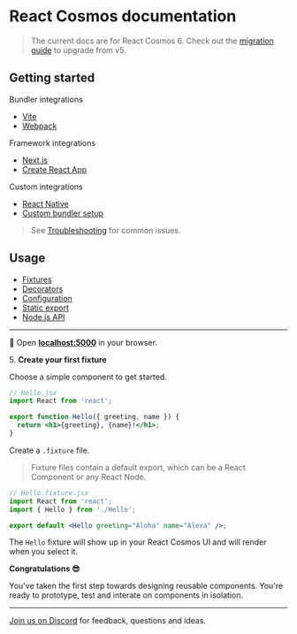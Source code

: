 # React Cosmos documentation

> The current docs are for React Cosmos 6. Check out the [migration guide](getting-started/migration.md) to upgrade from v5.

## Getting started

Bundler integrations

- [Vite](getting-started/vite.md)
- [Webpack](getting-started/webpack.md)

Framework integrations

- [Next.js](getting-started/next.md)
- [Create React App](getting-started/create-react-app.md)

Custom integrations

- [React Native](getting-started/react-native.md)
- [Custom bundler setup](getting-started/custom-bundler.md)

> See [Troubleshooting](getting-started/troubleshooting.md) for common issues.

## Usage

- [Fixtures](usage/fixtures.md)
- [Decorators](usage/decorators.md)
- [Configuration](usage/configuration.md)
- [Static export](usage/static-export.md)
- [Node.js API](usage/node-api.md)

---

🚀 Open **[localhost:5000](http://localhost:5000)** in your browser.

5\. **Create your first fixture**

Choose a simple component to get started.

<!-- prettier-ignore -->
```jsx
// Hello.jsx
import React from 'react';

export function Hello({ greeting, name }) {
  return <h1>{greeting}, {name}!</h1>;
}
```

Create a `.fixture` file.

> Fixture files contain a default export, which can be a React Component or any React Node.

```jsx
// Hello.fixture.jsx
import React from 'react';
import { Hello } from './Hello';

export default <Hello greeting="Aloha" name="Alexa" />;
```

The `Hello` fixture will show up in your React Cosmos UI and will render when you select it.

**Congratulations 😎**

You've taken the first step towards designing reusable components. You're ready to prototype, test and interate on components in isolation.

---

[Join us on Discord](https://discord.gg/3X95VgfnW5) for feedback, questions and ideas.
